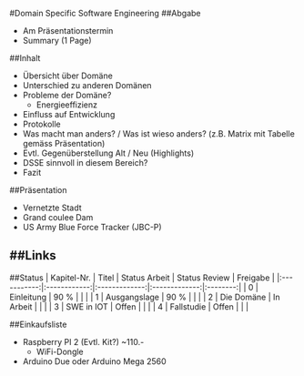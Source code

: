 #Domain Specific Software Engineering
##Abgabe
  - Am Präsentationstermin
  - Summary (1 Page)

##Inhalt
  - Übersicht über Domäne
  - Unterschied zu anderen Domänen
  - Probleme der Domäne?
      - Energieeffizienz
  - Einfluss auf Entwicklung
  - Protokolle
  - Was macht man anders? / Was ist wieso anders? (z.B. Matrix mit Tabelle gemäss Präsentation)
  - Evtl. Gegenüberstellung Alt / Neu (Highlights)
  - DSSE sinnvoll in diesem Bereich?
  - Fazit

##Präsentation
  - Vernetzte Stadt
  - Grand coulee Dam
  - US Army Blue Force Tracker (JBC-P)

##Links
  -
##Status
| Kapitel-Nr. |    Titel     | Status Arbeit | Status Review | Freigabe |
|:-----------:|:------------:|:-------------:|:-------------:|:--------:|
|      0      |  Einleitung  |     90  %     |               |          |
|      1      | Ausgangslage |     90 %      |               |          |
|      2      |  Die Domäne  |   In Arbeit   |               |          |
|      3      |  SWE in IOT  |     Offen     |               |          |
|      4      |  Fallstudie  |     Offen     |               |          |


##Einkaufsliste
  - Raspberry PI 2 (Evtl. Kit?) ~110.-
    - WiFi-Dongle
  - Arduino Due oder Arduino Mega 2560
